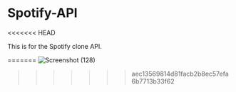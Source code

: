 # Spotify-API
<<<<<<< HEAD

This is for the Spotify clone API.

=======
![Screenshot (128)](https://user-images.githubusercontent.com/76099182/120108681-edd57d00-c183-11eb-873b-a2dd18072882.png)
>>>>>>> aec13569814d81facb2b8ec57efa6b7713b33f62


